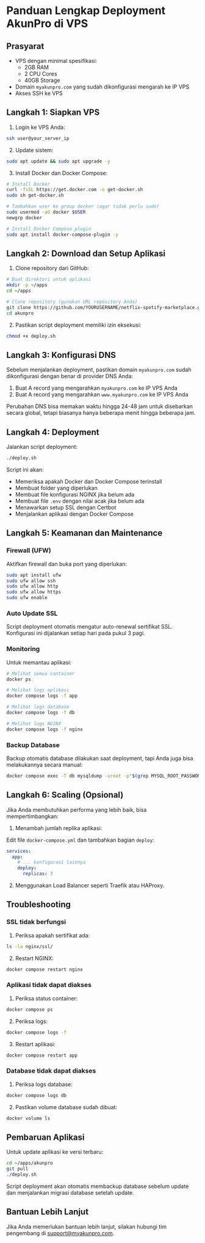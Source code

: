 # Panduan Lengkap Deployment AkunPro di VPS

## Prasyarat

- VPS dengan minimal spesifikasi:
  - 2GB RAM
  - 2 CPU Cores
  - 40GB Storage
- Domain `myakunpro.com` yang sudah dikonfigurasi mengarah ke IP VPS
- Akses SSH ke VPS

## Langkah 1: Siapkan VPS

1. Login ke VPS Anda:

```bash
ssh user@your_server_ip
```

2. Update sistem:

```bash
sudo apt update && sudo apt upgrade -y
```

3. Install Docker dan Docker Compose:

```bash
# Install Docker
curl -fsSL https://get.docker.com -o get-docker.sh
sudo sh get-docker.sh

# Tambahkan user ke group docker (agar tidak perlu sudo)
sudo usermod -aG docker $USER
newgrp docker

# Install Docker Compose plugin
sudo apt install docker-compose-plugin -y
```

## Langkah 2: Download dan Setup Aplikasi

1. Clone repository dari GitHub:

```bash
# Buat direktori untuk aplikasi
mkdir -p ~/apps
cd ~/apps

# Clone repository (gunakan URL repository Anda)
git clone https://github.com/YOURUSERNAME/netflix-spotify-marketplace.git akunpro
cd akunpro
```

2. Pastikan script deployment memiliki izin eksekusi:

```bash
chmod +x deploy.sh
```

## Langkah 3: Konfigurasi DNS

Sebelum menjalankan deployment, pastikan domain `myakunpro.com` sudah dikonfigurasi dengan benar di provider DNS Anda:

1. Buat A record yang mengarahkan `myakunpro.com` ke IP VPS Anda
2. Buat A record yang mengarahkan `www.myakunpro.com` ke IP VPS Anda

Perubahan DNS bisa memakan waktu hingga 24-48 jam untuk disebarkan secara global, tetapi biasanya hanya beberapa menit hingga beberapa jam.

## Langkah 4: Deployment

Jalankan script deployment:

```bash
./deploy.sh
```

Script ini akan:
- Memeriksa apakah Docker dan Docker Compose terinstall
- Membuat folder yang diperlukan
- Membuat file konfigurasi NGINX jika belum ada
- Membuat file `.env` dengan nilai acak jika belum ada
- Menawarkan setup SSL dengan Certbot
- Menjalankan aplikasi dengan Docker Compose

## Langkah 5: Keamanan dan Maintenance

### Firewall (UFW)

Aktifkan firewall dan buka port yang diperlukan:

```bash
sudo apt install ufw
sudo ufw allow ssh
sudo ufw allow http
sudo ufw allow https
sudo ufw enable
```

### Auto Update SSL

Script deployment otomatis mengatur auto-renewal sertifikat SSL. Konfigurasi ini dijalankan setiap hari pada pukul 3 pagi.

### Monitoring

Untuk memantau aplikasi:

```bash
# Melihat semua container
docker ps

# Melihat logs aplikasi
docker compose logs -f app

# Melihat logs database
docker compose logs -f db

# Melihat logs NGINX
docker compose logs -f nginx
```

### Backup Database

Backup otomatis database dilakukan saat deployment, tapi Anda juga bisa melakukannya secara manual:

```bash
docker compose exec -T db mysqldump -uroot -p"$(grep MYSQL_ROOT_PASSWORD .env | cut -d '=' -f2)" akunpro > backup_$(date +%Y%m%d_%H%M%S).sql
```

## Langkah 6: Scaling (Opsional)

Jika Anda membutuhkan performa yang lebih baik, bisa mempertimbangkan:

1. Menambah jumlah replika aplikasi:

Edit file `docker-compose.yml` dan tambahkan bagian `deploy`:

```yaml
services:
  app:
    # ... konfigurasi lainnya
    deploy:
      replicas: 3
```

2. Menggunakan Load Balancer seperti Traefik atau HAProxy.

## Troubleshooting

### SSL tidak berfungsi

1. Periksa apakah sertifikat ada:

```bash
ls -la nginx/ssl/
```

2. Restart NGINX:

```bash
docker compose restart nginx
```

### Aplikasi tidak dapat diakses

1. Periksa status container:

```bash
docker compose ps
```

2. Periksa logs:

```bash
docker compose logs -f
```

3. Restart aplikasi:

```bash
docker compose restart app
```

### Database tidak dapat diakses

1. Periksa logs database:

```bash
docker compose logs db
```

2. Pastikan volume database sudah dibuat:

```bash
docker volume ls
```

## Pembaruan Aplikasi

Untuk update aplikasi ke versi terbaru:

```bash
cd ~/apps/akunpro
git pull
./deploy.sh
```

Script deployment akan otomatis membackup database sebelum update dan menjalankan migrasi database setelah update.

## Bantuan Lebih Lanjut

Jika Anda memerlukan bantuan lebih lanjut, silakan hubungi tim pengembang di support@myakunpro.com. 